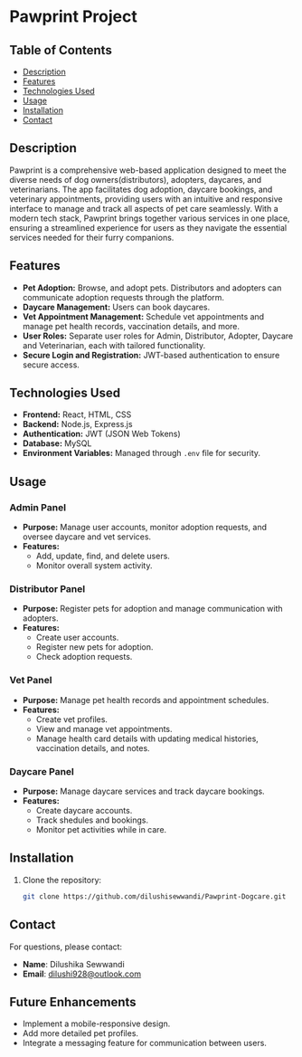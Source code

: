 
# Pawprint Project

## Table of Contents
- [Description](#description)
- [Features](#features)
- [Technologies Used](#technologies-used)
- [Usage](#usage)
- [Installation](#installation)
- [Contact](#contact)

## Description
Pawprint is a comprehensive web-based application designed to meet the diverse needs of dog owners(distributors), adopters, daycares, and veterinarians. The app facilitates dog adoption, daycare bookings, and veterinary appointments, providing users with an intuitive and responsive interface to manage and track all aspects of pet care seamlessly. With a modern tech stack, Pawprint brings together various services in one place, ensuring a streamlined experience for users as they navigate the essential services needed for their furry companions.

## Features
- **Pet Adoption:** Browse, and adopt pets. Distributors and adopters can communicate adoption requests through the platform.
- **Daycare Management:** Users can book daycares.
- **Vet Appointment Management:** Schedule vet appointments and manage pet health records, vaccination details, and more.
- **User Roles:** Separate user roles for Admin, Distributor, Adopter, Daycare and Veterinarian, each with tailored functionality.
- **Secure Login and Registration:** JWT-based authentication to ensure secure access.

## Technologies Used
- **Frontend:** React, HTML, CSS
- **Backend:** Node.js, Express.js
- **Authentication:** JWT (JSON Web Tokens)
- **Database:** MySQL
- **Environment Variables:** Managed through `.env` file for security.

## Usage

### Admin Panel
- **Purpose:** Manage user accounts, monitor adoption requests, and oversee daycare and vet services.
- **Features:**
  - Add, update, find, and delete users.
  - Monitor overall system activity.

### Distributor Panel
- **Purpose:** Register pets for adoption and manage communication with adopters.
- **Features:**
  - Create user accounts.
  - Register new pets for adoption.
  - Check adoption requests.

### Vet Panel
- **Purpose:** Manage pet health records and appointment schedules.
- **Features:**
  - Create vet profiles.
  - View and manage vet appointments.
  - Manage health card details with updating medical histories, vaccination details, and notes.

### Daycare Panel
- **Purpose:** Manage daycare services and track daycare bookings.
- **Features:**
  - Create daycare accounts.
  - Track shedules and bookings.
  - Monitor pet activities while in care.
  
## Installation
1. Clone the repository:
   ```bash
   git clone https://github.com/dilushisewwandi/Pawprint-Dogcare.git

## Contact
For questions, please contact:
- **Name**: Dilushika Sewwandi
- **Email**: dilushi928@outlook.com

## Future Enhancements
- Implement a mobile-responsive design.
- Add more detailed pet profiles.
- Integrate a messaging feature for communication between users.

